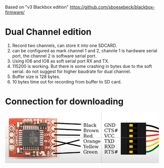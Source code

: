 Based on  "v3 Blackbox edition"
https://github.com/sboesebeck/blackbox-firmware/

 
 # Dual Channel edition
 1. Record two channels, can store it into one SDCARD. 
 2. can be configured as mark channel 1 and 2, channle 1 is hardware serial port, the channel 2 is software serial port. 
 3. Using IO6 and IO8 as soft serial port RX and TX.
 4. 115200 is working. But there is some crashing in bytes due to the soft serial. do not suggest for higher baudrate for dual channel. 
 5. Buffer size is 128 bytes.
 6. 10 bytes time out for recording from buffer to SD card. 

# Connection for downloading
![Connection](connection.png "Connection")